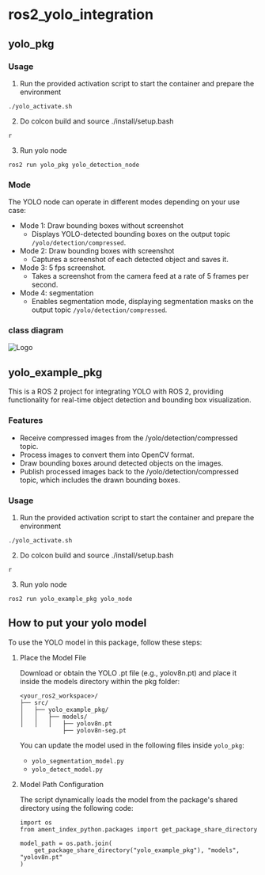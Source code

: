 # ros2_yolo_integration
## yolo_pkg
### Usage
1. Run the provided activation script to start the container and prepare the environment
```
./yolo_activate.sh
```
2. Do colcon build and source ./install/setup.bash
```
r
```
3. Run yolo node
```
ros2 run yolo_pkg yolo_detection_node
```
### Mode
The YOLO node can operate in different modes depending on your use case:
- Mode 1: Draw bounding boxes without screenshot
    - Displays YOLO-detected bounding boxes on the output topic `/yolo/detection/compressed`.
- Mode 2: Draw bounding boxes with screenshot
    - Captures a screenshot of each detected object and saves it.
- Mode 3: 5 fps screenshot.
    - Takes a screenshot from the camera feed at a rate of 5 frames per second.
- Mode 4: segmentation
    - Enables segmentation mode, displaying segmentation masks on the output topic `/yolo/detection/compressed`.
### class diagram
![Logo](https://github.com/alianlbj23/ros2_yolo_integration/blob/main/img/image_deal.jpeg?raw=true)
## yolo_example_pkg
This is a ROS 2 project for integrating YOLO with ROS 2, providing functionality for real-time object detection and bounding box visualization.
### Features
- Receive compressed images from the /yolo/detection/compressed topic.
- Process images to convert them into OpenCV format.
- Draw bounding boxes around detected objects on the images.
- Publish processed images back to the /yolo/detection/compressed topic, which includes the drawn bounding boxes.
### Usage
1. Run the provided activation script to start the container and prepare the environment
```
./yolo_activate.sh
```
2. Do colcon build and source ./install/setup.bash
```
r
```
3. Run yolo node
```
ros2 run yolo_example_pkg yolo_node
```

## How to put your yolo model
To use the YOLO model in this package, follow these steps:
1. Place the Model File

    Download or obtain the YOLO .pt file (e.g., yolov8n.pt) and place it inside the models directory within the pkg folder:

    ```
    <your_ros2_workspace>/
    ├── src/
    │   ├── yolo_example_pkg/
    │   │   ├── models/
    │   │   │   ├── yolov8n.pt
                ├── yolov8n-seg.pt
    ```
    You can update the model used in the following files inside `yolo_pkg`:
    - `yolo_segmentation_model.py`
    - `yolo_detect_model.py`

2. Model Path Configuration

    The script dynamically loads the model from the package's shared directory using the following code:

    ```
    import os
    from ament_index_python.packages import get_package_share_directory

    model_path = os.path.join(
        get_package_share_directory("yolo_example_pkg"), "models", "yolov8n.pt"
    )
    ```
